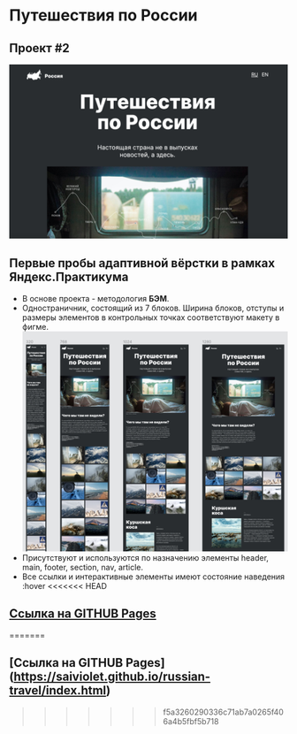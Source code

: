 # Путешествия по России
## Проект #2
![Немного главной страницы](/src/images/readme.jpg)

Первые пробы адаптивной вёрстки в рамках **Яндекс.Практикума**
---
+ В основе проекта - методология **БЭМ**.
+ Одностраничник, состоящий из 7 блоков. Ширина блоков, отступы и размеры элементов в контрольных точках соответствуют макету в фигме.
![скрин макета](/src/images/readme2.jpg)
+ Присутствуют и используются по назначению элементы header, main, footer, section, nav, article.
+ Все ссылки и интерактивные элементы имеют состояние наведения :hover
<<<<<<< HEAD
## [Ссылка на GITHUB Pages](https://saiviolet.github.io/russian-travel/index.html)
=======
## [Ссылка на GITHUB Pages] (https://saiviolet.github.io/russian-travel/index.html)

>>>>>>> f5a3260290336c71ab7a0265f406a4b5fbf5b718
